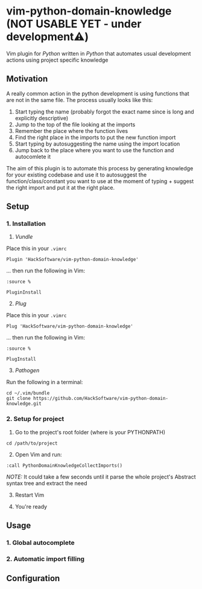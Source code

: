# vim-python-domain-knowledge (NOT USABLE YET - under development⚠️)

Vim plugin for *Python* written in *Python* that automates usual development actions using project specific knowledge

## Motivation

A really common action in the python development is using functions that are not in the same file. The process usually looks like this:

1. Start typing the name (probably forgot the exact name since is long and explicitly descriptive)
2. Jump to the top of the file looking at the imports
3. Remember the place where the function lives
4. Find the right place in the imports to put the new function import
5. Start typing by autosuggesting the name using the import location
6. Jump back to the place where you want to use the function and autocomlete it

The aim of this plugin is to automate this process by generating knowledge for your existing codebase and use it to autosuggest the function/class/constant you want to use at the moment of typing + suggest the right import and put it at the right place.


## Setup

### 1. Installation

1. *Vundle*

Place this in your `.vimrc`

```
Plugin 'HackSoftware/vim-python-domain-knowledge'
```

… then run the following in Vim:

```
:source %

PluginInstall
```

2. *Plug*

Place this in your `.vimrc`

```
Plug 'HackSoftware/vim-python-domain-knowledge'
```

… then run the following in Vim:

```
:source %

PlugInstall
```

3. *Pathogen*

Run the following in a terminal:

```
cd ~/.vim/bundle
git clone https://github.com/HackSoftware/vim-python-domain-knowledge.git
```

### 2. Setup for project

1. Go to the project's root folder (where is your PYTHONPATH)

```
cd /path/to/project
```

2. Open Vim and run:

```
:call PythonDomainKnowledgeCollectImports()
```

*NOTE:* It could take a few seconds until it parse the whole project's Abstract syntax tree and extract the need

3. Restart Vim

4. You're ready

## Usage

### 1. Global autocomplete


### 2. Automatic import filling

## Configuration

